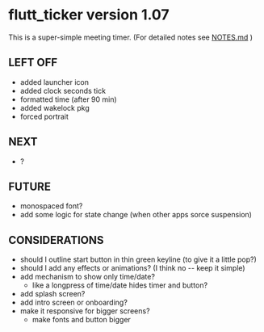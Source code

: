 # flutt_ticker version 1.07
This is a super-simple meeting timer.  (For detailed notes see [NOTES.md](./NOTES.md) )

## LEFT OFF
* added launcher icon
* added clock seconds tick
* formatted time (after 90 min)
* added wakelock pkg
* forced portrait

## NEXT
* ?

## FUTURE
* monospaced font?       
* add some logic for state change (when other apps sorce suspension)

## CONSIDERATIONS
* should I outline start button in thin green keyline (to give it a little pop?)
* should I add any effects or animations? (I think no -- keep it simple)
* add mechanism to show only time/date?
    + like a longpress of time/date hides timer and button?
* add splash screen?
* add intro screen or onboarding?
* make it responsive for bigger screens?
    + make fonts and button bigger    
